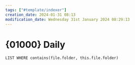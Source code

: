 ```yaml
---
tags: ["#template/indexer"]
creation_date: 2024-01-31 08:13
modification_date: Wednesday 31st January 2024 08:29:13
---
```


# {01000} Daily
```dataview 
LIST WHERE contains(file.folder, this.file.folder)
```